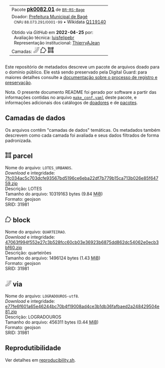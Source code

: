 <aside>
<table align="right" style="padding: 1em">
<tr><td>Pacote <a target="_git" title="link canônico para o git deste pacote" href="http://git.digital-guard.org/preserv-BR/blob/main/data/RS/Bage/_pk0082.01"><big><b>pk0082.01</b></big></a> de <small><a target="_osmcodes" title="Jurisdição" href="https://osm.codes/BR-RS-Bage">BR-RS-Bage</a></small>
</td></tr>
<tr><td>
Doador: <a rel="external" target="_doador" href="https://www.bage.rs.gov.br/">Prefeitura Municipal de Bagé</a>
<br/>&nbsp; <small>CNPJ 88.073.291/0001-99</small> • Wikidata <a rel="external" target="_doador" title="link descritor Wikidata do doador" href="https://www.wikidata.org/wiki/Q119140">Q119140</a></small><br/>
<br/>
Obtido via <i>GitHub</i> em <b>2022-04-25</b> por:
<br/>&nbsp; Avaliação técnica: <a rel="external" target="_gitPerson" title="usuário Git" href="https://github.com/luisfelipebr">luisfelipebr</a>
<br/>&nbsp; Representação institucional: <a rel="external" target="_gitPerson" title="usuário Git" href="https://github.com/ThierryAJean">ThierryAJean</a><br/>
</td></tr>
<tr><td>Camadas: <a title="via" href="#-via"><img src="https://raw.githubusercontent.com/digital-guard/preserv/main/docs/assets/layerIcon-via.png" alt="via" width="20"/></a> <a title="block" href="#-block"><img src="https://raw.githubusercontent.com/digital-guard/preserv/main/docs/assets/layerIcon-block.png" alt="block" width="20"/></a> <a title="parcel" href="#-parcel"><img src="https://raw.githubusercontent.com/digital-guard/preserv/main/docs/assets/layerIcon-parcel.png" alt="parcel" width="20"/></a> </td></tr>

</table>
</aside>

<section>

Este repositório de metadados descreve um pacote de arquivos doado para o domínio público. Ele está sendo preservado pela Digital Guard: para maiores detalhes consulte a [documentação sobre o processo de registro e preservação](https://wiki.addressforall.org/doc/Documentação_Digital-guard).

Nota. O presente documento README foi gerado por software a partir das informações contidas no arquivo [`make_conf.yaml`](make_conf.yaml) deste pacote, e informações adicionais dos catálogos de [doadores](https://git.digital-guard.org/preserv-BR/blob/main/data/donor.csv) e de [pacotes](https://git.digital-guard.org/preserv-BR/blob/main/data/donatedPack.csv).

# Camadas de dados

Os arquivos contêm "camadas de dados" temáticas. Os metadados também descrevem como cada camada foi avaliada e seus dados filtrados de forma padronizada.

## <img src="https://raw.githubusercontent.com/digital-guard/preserv/main/docs/assets/layerIcon-parcel.png" alt="parcel" width="20"/> parcel

Nome do arquivo: `LOTES_URBANOS`.<br/>*Download* e integridade: [7fc034ac5c703dcfe93567bd5196ce6eba22df7b779b15ca713b026e85f64759.zip](http://dl.digital-guard.org/7fc034ac5c703dcfe93567bd5196ce6eba22df7b779b15ca713b026e85f64759.zip)<br/>Descrição: LOTES<br/>Tamanho do arquivo: 10319163 bytes (9.84 <abbr title="mebibyte">MiB</abbr>)<br/>Formato: geojson<br/>SRID: 31981

## <img src="https://raw.githubusercontent.com/digital-guard/preserv/main/docs/assets/layerIcon-block.png" alt="block" width="20"/> block

Nome do arquivo: `QUARTEIRAO`.<br/>*Download* e integridade: [47063f994f552e27c3b528fcc60cb03e36923b6875dd862dc54062e0ecb3bf60.zip](http://dl.digital-guard.org/47063f994f552e27c3b528fcc60cb03e36923b6875dd862dc54062e0ecb3bf60.zip)<br/>Descrição: quarteirões<br/>Tamanho do arquivo: 1496124 bytes (1.43 <abbr title="mebibyte">MiB</abbr>)<br/>Formato: geojson<br/>SRID: 31981

## <img src="https://raw.githubusercontent.com/digital-guard/preserv/main/docs/assets/layerIcon-via.png" alt="via" width="20"/> via

Nome do arquivo: `LOGRADOUROS-utf8`.<br/>*Download* e integridade: [e77fe6f601a65e46244bc70b4f19008ad4ce3b1db36fafbaed2a248429504e81.zip](http://dl.digital-guard.org/e77fe6f601a65e46244bc70b4f19008ad4ce3b1db36fafbaed2a248429504e81.zip)<br/>Descrição: LOGRADOUROS<br/>Tamanho do arquivo: 456311 bytes (0.44 <abbr title="mebibyte">MiB</abbr>)<br/>Formato: geojson<br/>SRID: 31981

</section>
<section>

# Reprodutibilidade

Ver detalhes em [reproducibility.sh](reproducibility.sh).

</section>


